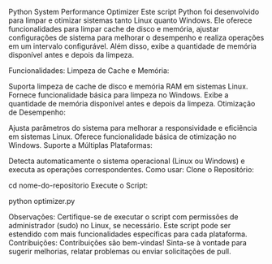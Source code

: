 Python System Performance Optimizer
Este script Python foi desenvolvido para limpar e otimizar sistemas tanto Linux quanto Windows. Ele oferece funcionalidades para limpar cache de disco e memória, ajustar configurações de sistema para melhorar o desempenho e realiza operações em um intervalo configurável. Além disso, exibe a quantidade de memória disponível antes e depois da limpeza.

Funcionalidades:
Limpeza de Cache e Memória:

Suporta limpeza de cache de disco e memória RAM em sistemas Linux.
Fornece funcionalidade básica para limpeza no Windows.
Exibe a quantidade de memória disponível antes e depois da limpeza.
Otimização de Desempenho:

Ajusta parâmetros do sistema para melhorar a responsividade e eficiência em sistemas Linux.
Oferece funcionalidade básica de otimização no Windows.
Suporte a Múltiplas Plataformas:

Detecta automaticamente o sistema operacional (Linux ou Windows) e executa as operações correspondentes.
Como usar:
Clone o Repositório:

cd nome-do-repositorio
Execute o Script:

python optimizer.py

Observações:
Certifique-se de executar o script com permissões de administrador (sudo) no Linux, se necessário.
Este script pode ser estendido com mais funcionalidades específicas para cada plataforma.
Contribuições:
Contribuições são bem-vindas! Sinta-se à vontade para sugerir melhorias, relatar problemas ou enviar solicitações de pull.
